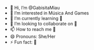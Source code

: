 - 👋 Hi, I’m @GabisitaMiau
- 👀 I’m interested in Música And Games
- 🌱 I’m currently learning 🦭
- 💞️ I’m looking to collaborate on 🦭
- 📫 How to reach me 🦭
- 😄 Pronouns: She/Her
- ⚡ Fun fact: 🦭

<!---
GabisitaMiau/GabisitaMiau is a ✨ special ✨ repository because its `README.md` (this file) appears on your GitHub profile.
You can click the Preview link to take a look at your changes.
--->
